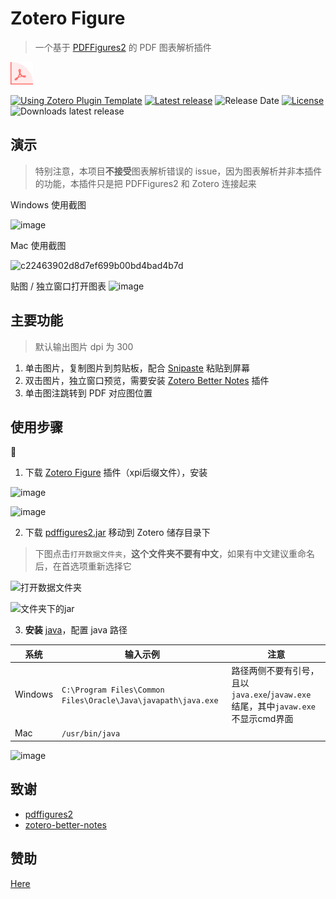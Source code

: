 # Zotero Figure
> 一个基于 [PDFFigures2](http://pdffigures2.allenai.org/) 的 PDF 图表解析插件

<img src="addon/chrome/content/icons/favicon.png" width="36px" height="36px">

[![Using Zotero Plugin Template](https://img.shields.io/badge/Using-Zotero%20Plugin%20Template-blue?style=flat-round&logo=github)](https://github.com/windingwind/zotero-plugin-template)
[![Latest release](https://img.shields.io/github/v/release/MuiseDestiny/zotero-figure)](https://github.com/MuiseDestiny/zotero-figure/releases)
![Release Date](https://img.shields.io/github/release-date/MuiseDestiny/zotero-figure?color=9cf)
[![License](https://img.shields.io/github/license/MuiseDestiny/zotero-figure)](https://github.com/MuiseDestiny/zotero-figure/blob/master/LICENSE)
![Downloads latest release](https://img.shields.io/github/downloads/MuiseDestiny/zotero-figure/latest/total?color=yellow)

## 演示
> 特别注意，本项目**不接受**图表解析错误的 issue，因为图表解析并非本插件的功能，本插件只是把 PDFFigures2 和 Zotero 连接起来


Windows 使用截图

![image](https://github.com/MuiseDestiny/zotero-figure/assets/51939531/c04ef2f9-8ad2-44a3-a114-65b907028453)

Mac 使用截图

![c22463902d8d7ef699b00bd4bad4b7d](https://github.com/MuiseDestiny/zotero-figure/assets/51939531/fba88e37-4aaa-491b-a2fa-85f6e1511b72)

贴图 / 独立窗口打开图表
![image](https://github.com/MuiseDestiny/zotero-figure/assets/51939531/341cf5c5-db4b-4a64-a1f7-ae0d0b771619)


## 主要功能
> 默认输出图片 dpi 为 300


1. 单击图片，复制图片到剪贴板，配合 [Snipaste](https://www.snipaste.com/) 粘贴到屏幕
2. 双击图片，独立窗口预览，需要安装 [Zotero Better Notes](https://github.com/windingwind/zotero-better-notes) 插件
3. 单击图注跳转到 PDF 对应图位置

## 使用步骤

👋

1. 下载 [Zotero Figure](https://github.com/MuiseDestiny/zotero-figure/releases) 插件（xpi后缀文件），安装

![image](https://github.com/MuiseDestiny/zotero-figure/assets/51939531/5f3cc96b-6cdc-4085-830d-001575d52f8e)

![image](https://github.com/MuiseDestiny/zotero-figure/assets/51939531/a0117f49-cb31-455a-aea4-647305492d03)


2. 下载 [pdffigures2.jar](https://github.com/MuiseDestiny/zotero-figure/blob/bootstrap/pdffigures2.jar) 移动到 Zotero 储存目录下
> 下图点击`打开数据文件夹`，**这个文件夹不要有中文**，如果有中文建议重命名后，在首选项重新选择它

![打开数据文件夹](https://github.com/MuiseDestiny/zotero-figure/assets/51939531/6b85cb30-0946-416e-99ed-9ea14f57f2df)

![文件夹下的jar](https://github.com/MuiseDestiny/zotero-figure/assets/51939531/8e8c3af3-7850-4346-bd7f-d7ab6600b75e)

3. **安装** [java](https://www.oracle.com/java/technologies/javase/jdk18-archive-downloads.html)，配置 java 路径

|系统|输入示例|注意|
|--|--|--|
|Windows|`C:\Program Files\Common Files\Oracle\Java\javapath\java.exe`|路径两侧不要有引号，且以 `java.exe`/`javaw.exe` 结尾，其中`javaw.exe`不显示cmd界面|
|Mac|`/usr/bin/java`||


![image](https://github.com/MuiseDestiny/zotero-figure/assets/51939531/ffb3c82a-7a34-46dd-9b14-64797ad2944b)



## 致谢
- [pdffigures2](https://github.com/allenai/pdffigures2) 
- [zotero-better-notes](https://github.com/windingwind/zotero-better-notes)

## 赞助

[Here](https://github.com/MuiseDestiny/zotero-reference#%E8%B5%9E%E5%8A%A9)


